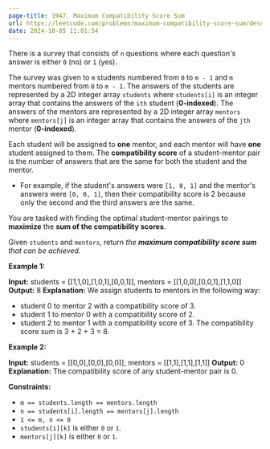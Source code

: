 ```yaml
---
page-title: 1947. Maximum Compatibility Score Sum
url: https://leetcode.com/problems/maximum-compatibility-score-sum/description/
date: 2024-10-05 11:01:54
---
```

There is a survey that consists of `n` questions where each question's answer is either `0` (no) or `1` (yes).

The survey was given to `m` students numbered from `0` to `m - 1` and `m` mentors numbered from `0` to `m - 1`. The answers of the students are represented by a 2D integer array `students` where `students[i]` is an integer array that contains the answers of the `ith` student (**0-indexed**). The answers of the mentors are represented by a 2D integer array `mentors` where `mentors[j]` is an integer array that contains the answers of the `jth` mentor (**0-indexed**).

Each student will be assigned to **one** mentor, and each mentor will have **one** student assigned to them. The **compatibility score** of a student-mentor pair is the number of answers that are the same for both the student and the mentor.

-   For example, if the student's answers were `[1, 0, 1]` and the mentor's answers were `[0, 0, 1]`, then their compatibility score is 2 because only the second and the third answers are the same.

You are tasked with finding the optimal student-mentor pairings to **maximize** the **sum of the compatibility scores**.

Given `students` and `mentors`, return *the **maximum compatibility score sum** that can be achieved.*

**Example 1:**

**Input:** students = \[\[1,1,0\],\[1,0,1\],\[0,0,1\]\], mentors = \[\[1,0,0\],\[0,0,1\],\[1,1,0\]\]
**Output:** 8
**Explanation:** We assign students to mentors in the following way:
- student 0 to mentor 2 with a compatibility score of 3.
- student 1 to mentor 0 with a compatibility score of 2.
- student 2 to mentor 1 with a compatibility score of 3.
The compatibility score sum is 3 + 2 + 3 = 8.

**Example 2:**

**Input:** students = \[\[0,0\],\[0,0\],\[0,0\]\], mentors = \[\[1,1\],\[1,1\],\[1,1\]\]
**Output:** 0
**Explanation:** The compatibility score of any student-mentor pair is 0.

**Constraints:**

-   `m == students.length == mentors.length`
-   `n == students[i].length == mentors[j].length`
-   `1 <= m, n <= 8`
-   `students[i][k]` is either `0` or `1`.
-   `mentors[j][k]` is either `0` or `1`.